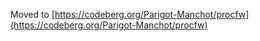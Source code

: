 Moved to [https://codeberg.org/Parigot-Manchot/procfw](https://codeberg.org/Parigot-Manchot/procfw)
